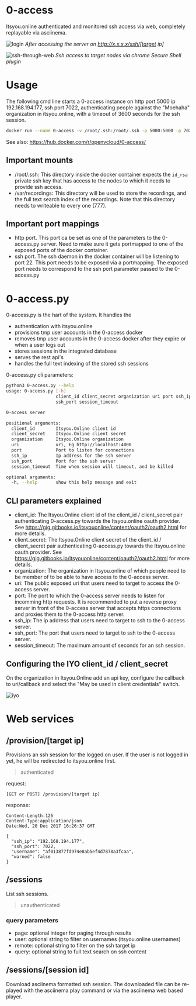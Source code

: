 # 0-access
Itsyou.online authenticated and monitored ssh access via web, completely replayable via asciinema.

![login](login.PNG)
*After accessing the server on http://x.x.x.x/ssh/[target ip]*

![ssh-through-web](web-ssh.PNG)
*Ssh access to target nodes via chrome Secure Shell plugin*

# Usage
The following cmd line starts a 0-access instance on http port 5000 ip 192.168.194.177, ssh port 7022, authenticating people against the "Moehaha" organization in itsyou.online, with a timeout of 3600 seconds for the ssh session.
```bash
docker run --name 0-access -v /root/.ssh:/root/.ssh -p 5000:5000 -p 7022:22 openvcloud/0-access python3 /opt/0-access/0-access.py Moehaha ****** Moehaha http://192.168.194.177:5000 5000 192.168.194.177 7022 3600
```

See also: https://hub.docker.com/r/openvcloud/0-access/

## Important mounts 
- /root/.ssh: This directory inside the docker container expects the `id_rsa` private ssh key that has access to the nodes to which it needs to provide ssh access.
- /var/recordings: This directory will be used to store the recordings, and the full text search index of the recordings. Note that this directory needs to writeable to every one (777).

## Important port mappings
- http port. This port ca be set as one of the parameters to the 0-access.py server. Need to make sure it gets portmapped to one of the exposed ports of the docker container.
- ssh port. The ssh daemon in the docker container will be listening to port 22. This port needs to be exposed via a portmapping. The exposed port needs to correspond to the ssh port parameter passed to the 0-access.py

# 0-access.py
0-access.py is the hart of the system. It handles the 
- authentication with itsyou.online
- provisions tmp user accounts in the 0-access docker
- removes tmp user accounts in the 0-access docker after they expire or when a user logs out
- stores sessions in the integrated database
- serves the rest api's
- handles the full text indexing of the stored ssh sessions

0-access.py cli parameters:
```bash
python3 0-access.py --help
usage: 0-access.py [-h]
                   client_id client_secret organization uri port ssh_ip
                   ssh_port session_timeout

0-access server

positional arguments:
  client_id        Itsyou.Online client id
  client_secret    Itsyou.Online client secret
  organization     Itsyou.Online organization
  uri              uri, Eg http://localhost:4000
  port             Port to listen for connections
  ssh_ip           Ip address for the ssh server
  ssh_port         Port for the ssh server
  session_timeout  Time when session will timeout, and be killed

optional arguments:
  -h, --help       show this help message and exit
```

## CLI parameters explained
- client_id: The Itsyou.Online client id of the client_id / client_secret pair authenticating 0-access.py towards the Itsyou.online oauth provider. See https://gig.gitbooks.io/itsyouonline/content/oauth2/oauth2.html for more details.
- client_secret: The Itsyou.Online client secret of the client_id / client_secret pair authenticating 0-access.py towards the Itsyou.online oauth provider. See https://gig.gitbooks.io/itsyouonline/content/oauth2/oauth2.html for more details.
- organization: The organization in Itsyou.online of which people need to be member of to be able to have access to the 0-access server.
- uri: The public exposed uri that users need to target to access the 0-access server.
- port: The port to which the 0-access server needs to listen for incomming http requests. It is recommended to put a reverse proxy server in front of the 0-access server that accepts https connections and proxies them to the 0-access http server.
- ssh_ip: The ip address that users need to target to ssh to the 0-access server.
- ssh_port: The port that users need to target to ssh to the 0-access server.
- session_timeout: The maximum amount of seconds for an ssh session.

## Configuring the IYO client_id / client_secret
On the organization in Itsyou.Online add an api key, configure the callback to uri/callback and select the "May be used in client credentials" switch.

![iyo](iyo.PNG)

# Web services

## /provision/[target ip]
Provisions an ssh session for the logged on user. If the user is not logged in yet, he will be redirected to itsyou.online first.
> authenticated

request:
```
[GET or POST] /provision/[target ip]
```

response:
```
Content-Length:126
Content-Type:application/json
Date:Wed, 20 Dec 2017 16:26:37 GMT

{
  "ssh_ip": "192.168.194.177", 
  "ssh_port": 7022, 
  "username": "af013877fd974e8ab5ef4d7878a3fcaa", 
  "warned": false
}
```

## /sessions
List ssh sessions.
> unauthenticated

### query parameters
- page: optional integer for paging through results
- user: optional string to filter on usernames (itsyou.online usernames)
- remote: optional string to filter on the ssh target ip
- query: optional string to full text search on ssh content

## /sessions/[session id]
Download asciinema formatted ssh session. The downloaded file can be re-played with the asciinema play command or via the asciinema web based player.